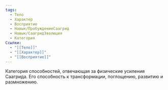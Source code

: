 ```yaml
---
tags:
  - Тело
  - Характер
  - Восприятие
  - Навык/ПробуждениеСаагрид
  - Навык/СаагридЭволюция
  - Категория
Ссылки:
  - "[[Тело]]"
  - "[[Характер]]"
  - "[[Восприятие]]"
---
```


Категория способностей, отвечающая за физические усиления Саагрида. Его способность к трансформации, поглощению, развитию и размножению.